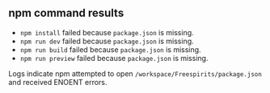 ## npm command results

- `npm install` failed because `package.json` is missing.
- `npm run dev` failed because `package.json` is missing.
- `npm run build` failed because `package.json` is missing.
- `npm run preview` failed because `package.json` is missing.

Logs indicate npm attempted to open `/workspace/Freespirits/package.json` and received ENOENT errors.
